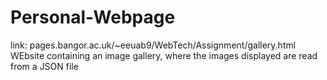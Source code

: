 # Personal-Webpage
link: pages.bangor.ac.uk/~eeuab9/WebTech/Assignment/gallery.html
WEbsite containing an image gallery, where the images displayed are read from a JSON file

